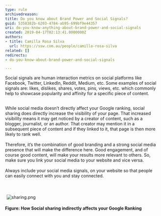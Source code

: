 ```yaml
---
type: rule
archivedreason: 
title: Do you know about Brand Power and Social Signals?
guid: 5358382b-6203-4784-ab95-699bf9e44357
uri: do-you-know-anything-about-brand-power-and-social-signals
created: 2019-04-17T02:13:41.0000000Z
authors:
- title: Camilla Rosa Silva
  url: https://ssw.com.au/people/camilla-rosa-silva
related: []
redirects:
- do-you-know-about-brand-power-and-social-signals

---
```



​Social signals are human interaction metrics on social platforms like Facebook, Twitter, LinkedIn, Reddit, Medium, etc. Some examples of social signals are&#58;&#160;likes, dislikes, shares, votes, pins, views, etc. which commonly help to showcase popularity and affinity for a specific piece of content.<br><br><div>While social media doesn’t directly affect your Google ranking, social sharing does directly increase the visibility of your page. That increased visibility means it may get noticed by a creator of content, such as a blogger, journalist, or an author. That creator may mention it in a subsequent piece of content and if they linked to it, that page is then more likely to rank well.<div><br>Therefore, it’s the combination of good branding and a strong social media presence that will make the difference here. Good engagement, and of course good content, will make your results more relevant to others. So, make sure you link your social media to your website and vice versa.<br><br></div><div>Always include your social media signals, on your website so that people can easily connect with you and stay connected.<br></div></div>
<br><excerpt class='endintro'></excerpt><br>
<dl class="ssw15-rteElement-ImageArea"><img src="/SiteAssets/do-you-know-anything-about-brand-power-and-social-signals/sharing.png" alt="sharing.png" style="margin&#58;5px;" /></dl><dl class="ssw15-rteElement-ImageArea"><strong>Figure&#58; How Social sharing indirectly affects your Google Ranking</strong><br></dl>


